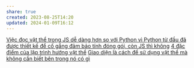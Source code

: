 ```yaml
---
share: true
created: 2023-08-25T14:20
updated: 2024-01-09T16:12
---
```


[Việc đọc vật thể trong JS dễ dàng hơn so với Python vì Python từ đầu đã được thiết kế để cố gắng đảm bảo tính đóng gói, còn JS thì không](../../../Ng%C3%B4n%20ng%E1%BB%AF/JavaScript%20v%C3%A0%20Python/Kh%C3%A1c%20bi%E1%BB%87t%20gi%E1%BB%AFa%20JS%20v%C3%A0%20Python/V%E1%BB%81%20m%E1%BA%B7t%20tri%E1%BA%BFt%20l%C3%BD/Vi%E1%BB%87c%20%C4%91%E1%BB%8Dc%20v%E1%BA%ADt%20th%E1%BB%83%20trong%20JS%20d%E1%BB%85%20d%C3%A0ng%20h%C6%A1n%20so%20v%E1%BB%9Bi%20Python%20v%C3%AC%20Python%20t%E1%BB%AB%20%C4%91%E1%BA%A7u%20%C4%91%C3%A3%20%C4%91%C6%B0%E1%BB%A3c%20thi%E1%BA%BFt%20k%E1%BA%BF%20%C4%91%E1%BB%83%20c%E1%BB%91%20g%E1%BA%AFng%20%C4%91%E1%BA%A3m%20b%E1%BA%A3o%20t%C3%ADnh%20%C4%91%C3%B3ng%20g%C3%B3i,%20c%C3%B2n%20JS%20th%C3%AC%20kh%C3%B4ng.md)
[4 đặc điểm của lập trình hướng vật thể](../4%20%C4%91%E1%BA%B7c%20%C4%91i%E1%BB%83m%20c%E1%BB%A7a%20l%E1%BA%ADp%20tr%C3%ACnh%20h%C6%B0%E1%BB%9Bng%20v%E1%BA%ADt%20th%E1%BB%83.md)
[Giao diện là cách để sử dụng vật thể mà không cần biết bên trong nó có gì](../M%C3%B4%20%C4%91un/Giao%20di%E1%BB%87n%20l%C3%A0%20c%C3%A1ch%20%C4%91%E1%BB%83%20s%E1%BB%AD%20d%E1%BB%A5ng%20v%E1%BA%ADt%20th%E1%BB%83%20m%C3%A0%20kh%C3%B4ng%20c%E1%BA%A7n%20bi%E1%BA%BFt%20b%C3%AAn%20trong%20n%C3%B3%20c%C3%B3%20g%C3%AC.md)
